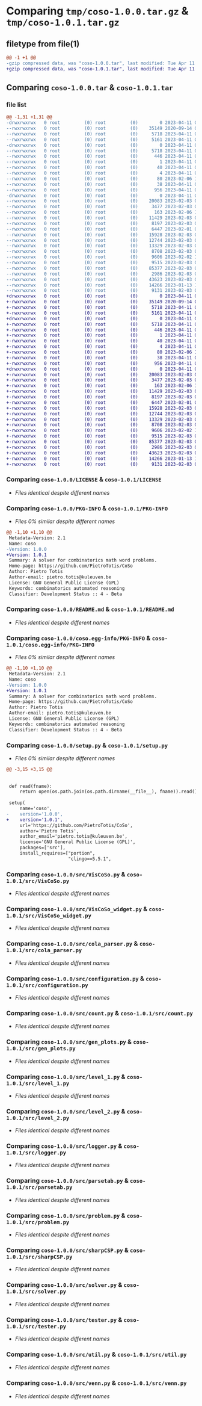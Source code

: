 # Comparing `tmp/coso-1.0.0.tar.gz` & `tmp/coso-1.0.1.tar.gz`

## filetype from file(1)

```diff
@@ -1 +1 @@
-gzip compressed data, was "coso-1.0.0.tar", last modified: Tue Apr 11 09:32:58 2023, max compression
+gzip compressed data, was "coso-1.0.1.tar", last modified: Tue Apr 11 09:35:16 2023, max compression
```

## Comparing `coso-1.0.0.tar` & `coso-1.0.1.tar`

### file list

```diff
@@ -1,31 +1,31 @@
-drwxrwxrwx   0 root         (0) root         (0)        0 2023-04-11 09:32:58.569233 coso-1.0.0/
--rwxrwxrwx   0 root         (0) root         (0)    35149 2020-09-14 09:37:08.000000 coso-1.0.0/LICENSE
--rwxrwxrwx   0 root         (0) root         (0)     5718 2023-04-11 09:32:58.568148 coso-1.0.0/PKG-INFO
--rwxrwxrwx   0 root         (0) root         (0)     5161 2023-04-11 08:26:28.000000 coso-1.0.0/README.md
-drwxrwxrwx   0 root         (0) root         (0)        0 2023-04-11 09:32:58.532222 coso-1.0.0/coso.egg-info/
--rwxrwxrwx   0 root         (0) root         (0)     5718 2023-04-11 09:32:58.000000 coso-1.0.0/coso.egg-info/PKG-INFO
--rwxrwxrwx   0 root         (0) root         (0)      446 2023-04-11 09:32:58.000000 coso-1.0.0/coso.egg-info/SOURCES.txt
--rwxrwxrwx   0 root         (0) root         (0)        1 2023-04-11 09:32:58.000000 coso-1.0.0/coso.egg-info/dependency_links.txt
--rwxrwxrwx   0 root         (0) root         (0)       40 2023-04-11 09:32:58.000000 coso-1.0.0/coso.egg-info/requires.txt
--rwxrwxrwx   0 root         (0) root         (0)        4 2023-04-11 09:32:58.000000 coso-1.0.0/coso.egg-info/top_level.txt
--rwxrwxrwx   0 root         (0) root         (0)       80 2023-02-06 14:52:53.000000 coso-1.0.0/pyproject.toml
--rwxrwxrwx   0 root         (0) root         (0)       38 2023-04-11 09:32:58.569801 coso-1.0.0/setup.cfg
--rwxrwxrwx   0 root         (0) root         (0)      956 2023-04-11 09:32:30.000000 coso-1.0.0/setup.py
-drwxrwxrwx   0 root         (0) root         (0)        0 2023-04-11 09:32:58.565878 coso-1.0.0/src/
--rwxrwxrwx   0 root         (0) root         (0)    20083 2023-02-03 09:38:17.000000 coso-1.0.0/src/VisCoSo.py
--rwxrwxrwx   0 root         (0) root         (0)     3477 2023-02-03 09:38:26.000000 coso-1.0.0/src/VisCoSo_widget.py
--rwxrwxrwx   0 root         (0) root         (0)      163 2023-02-06 14:36:36.000000 coso-1.0.0/src/__init__.py
--rwxrwxrwx   0 root         (0) root         (0)    11429 2023-02-03 09:39:45.000000 coso-1.0.0/src/cola_parser.py
--rwxrwxrwx   0 root         (0) root         (0)     8197 2023-02-03 09:36:00.000000 coso-1.0.0/src/configuration.py
--rwxrwxrwx   0 root         (0) root         (0)     6447 2023-02-01 02:28:35.000000 coso-1.0.0/src/count.py
--rwxrwxrwx   0 root         (0) root         (0)    15928 2023-02-03 09:36:18.000000 coso-1.0.0/src/gen_plots.py
--rwxrwxrwx   0 root         (0) root         (0)    12744 2023-02-03 09:36:28.000000 coso-1.0.0/src/level_1.py
--rwxrwxrwx   0 root         (0) root         (0)    13329 2023-02-03 09:36:37.000000 coso-1.0.0/src/level_2.py
--rwxrwxrwx   0 root         (0) root         (0)     8708 2023-02-03 09:36:51.000000 coso-1.0.0/src/logger.py
--rwxrwxrwx   0 root         (0) root         (0)     9606 2023-02-02 16:57:05.000000 coso-1.0.0/src/parsetab.py
--rwxrwxrwx   0 root         (0) root         (0)     9515 2023-02-03 09:37:05.000000 coso-1.0.0/src/problem.py
--rwxrwxrwx   0 root         (0) root         (0)    85377 2023-02-03 09:37:17.000000 coso-1.0.0/src/sharpCSP.py
--rwxrwxrwx   0 root         (0) root         (0)     2986 2023-02-03 09:37:23.000000 coso-1.0.0/src/solver.py
--rwxrwxrwx   0 root         (0) root         (0)    43623 2023-02-03 09:37:43.000000 coso-1.0.0/src/tester.py
--rwxrwxrwx   0 root         (0) root         (0)    14266 2023-01-13 13:24:30.000000 coso-1.0.0/src/util.py
--rwxrwxrwx   0 root         (0) root         (0)     9131 2023-02-03 09:38:05.000000 coso-1.0.0/src/venn.py
+drwxrwxrwx   0 root         (0) root         (0)        0 2023-04-11 09:35:16.878400 coso-1.0.1/
+-rwxrwxrwx   0 root         (0) root         (0)    35149 2020-09-14 09:37:08.000000 coso-1.0.1/LICENSE
+-rwxrwxrwx   0 root         (0) root         (0)     5718 2023-04-11 09:35:16.877026 coso-1.0.1/PKG-INFO
+-rwxrwxrwx   0 root         (0) root         (0)     5161 2023-04-11 08:26:28.000000 coso-1.0.1/README.md
+drwxrwxrwx   0 root         (0) root         (0)        0 2023-04-11 09:35:16.828971 coso-1.0.1/coso.egg-info/
+-rwxrwxrwx   0 root         (0) root         (0)     5718 2023-04-11 09:35:16.000000 coso-1.0.1/coso.egg-info/PKG-INFO
+-rwxrwxrwx   0 root         (0) root         (0)      446 2023-04-11 09:35:16.000000 coso-1.0.1/coso.egg-info/SOURCES.txt
+-rwxrwxrwx   0 root         (0) root         (0)        1 2023-04-11 09:35:16.000000 coso-1.0.1/coso.egg-info/dependency_links.txt
+-rwxrwxrwx   0 root         (0) root         (0)       40 2023-04-11 09:35:16.000000 coso-1.0.1/coso.egg-info/requires.txt
+-rwxrwxrwx   0 root         (0) root         (0)        4 2023-04-11 09:35:16.000000 coso-1.0.1/coso.egg-info/top_level.txt
+-rwxrwxrwx   0 root         (0) root         (0)       80 2023-02-06 14:52:53.000000 coso-1.0.1/pyproject.toml
+-rwxrwxrwx   0 root         (0) root         (0)       38 2023-04-11 09:35:16.878944 coso-1.0.1/setup.cfg
+-rwxrwxrwx   0 root         (0) root         (0)      956 2023-04-11 09:34:52.000000 coso-1.0.1/setup.py
+drwxrwxrwx   0 root         (0) root         (0)        0 2023-04-11 09:35:16.874585 coso-1.0.1/src/
+-rwxrwxrwx   0 root         (0) root         (0)    20083 2023-02-03 09:38:17.000000 coso-1.0.1/src/VisCoSo.py
+-rwxrwxrwx   0 root         (0) root         (0)     3477 2023-02-03 09:38:26.000000 coso-1.0.1/src/VisCoSo_widget.py
+-rwxrwxrwx   0 root         (0) root         (0)      163 2023-02-06 14:36:36.000000 coso-1.0.1/src/__init__.py
+-rwxrwxrwx   0 root         (0) root         (0)    11429 2023-02-03 09:39:45.000000 coso-1.0.1/src/cola_parser.py
+-rwxrwxrwx   0 root         (0) root         (0)     8197 2023-02-03 09:36:00.000000 coso-1.0.1/src/configuration.py
+-rwxrwxrwx   0 root         (0) root         (0)     6447 2023-02-01 02:28:35.000000 coso-1.0.1/src/count.py
+-rwxrwxrwx   0 root         (0) root         (0)    15928 2023-02-03 09:36:18.000000 coso-1.0.1/src/gen_plots.py
+-rwxrwxrwx   0 root         (0) root         (0)    12744 2023-02-03 09:36:28.000000 coso-1.0.1/src/level_1.py
+-rwxrwxrwx   0 root         (0) root         (0)    13329 2023-02-03 09:36:37.000000 coso-1.0.1/src/level_2.py
+-rwxrwxrwx   0 root         (0) root         (0)     8708 2023-02-03 09:36:51.000000 coso-1.0.1/src/logger.py
+-rwxrwxrwx   0 root         (0) root         (0)     9606 2023-02-02 16:57:05.000000 coso-1.0.1/src/parsetab.py
+-rwxrwxrwx   0 root         (0) root         (0)     9515 2023-02-03 09:37:05.000000 coso-1.0.1/src/problem.py
+-rwxrwxrwx   0 root         (0) root         (0)    85377 2023-02-03 09:37:17.000000 coso-1.0.1/src/sharpCSP.py
+-rwxrwxrwx   0 root         (0) root         (0)     2986 2023-02-03 09:37:23.000000 coso-1.0.1/src/solver.py
+-rwxrwxrwx   0 root         (0) root         (0)    43623 2023-02-03 09:37:43.000000 coso-1.0.1/src/tester.py
+-rwxrwxrwx   0 root         (0) root         (0)    14266 2023-01-13 13:24:30.000000 coso-1.0.1/src/util.py
+-rwxrwxrwx   0 root         (0) root         (0)     9131 2023-02-03 09:38:05.000000 coso-1.0.1/src/venn.py
```

### Comparing `coso-1.0.0/LICENSE` & `coso-1.0.1/LICENSE`

 * *Files identical despite different names*

### Comparing `coso-1.0.0/PKG-INFO` & `coso-1.0.1/PKG-INFO`

 * *Files 0% similar despite different names*

```diff
@@ -1,10 +1,10 @@
 Metadata-Version: 2.1
 Name: coso
-Version: 1.0.0
+Version: 1.0.1
 Summary: A solver for combinatorics math word problems.
 Home-page: https://github.com/PietroTotis/CoSo
 Author: Pietro Totis
 Author-email: pietro.totis@kuleuven.be
 License: GNU General Public License (GPL)
 Keywords: combinatorics automated reasoning
 Classifier: Development Status :: 4 - Beta
```

### Comparing `coso-1.0.0/README.md` & `coso-1.0.1/README.md`

 * *Files identical despite different names*

### Comparing `coso-1.0.0/coso.egg-info/PKG-INFO` & `coso-1.0.1/coso.egg-info/PKG-INFO`

 * *Files 0% similar despite different names*

```diff
@@ -1,10 +1,10 @@
 Metadata-Version: 2.1
 Name: coso
-Version: 1.0.0
+Version: 1.0.1
 Summary: A solver for combinatorics math word problems.
 Home-page: https://github.com/PietroTotis/CoSo
 Author: Pietro Totis
 Author-email: pietro.totis@kuleuven.be
 License: GNU General Public License (GPL)
 Keywords: combinatorics automated reasoning
 Classifier: Development Status :: 4 - Beta
```

### Comparing `coso-1.0.0/setup.py` & `coso-1.0.1/setup.py`

 * *Files 0% similar despite different names*

```diff
@@ -3,15 +3,15 @@
 
 
 def read(fname):
     return open(os.path.join(os.path.dirname(__file__), fname)).read()
 
 setup(
     name='coso',
-    version='1.0.0',    
+    version='1.0.1',    
     url='https://github.com/PietroTotis/CoSo',
     author='Pietro Totis',
     author_email='pietro.totis@kuleuven.be',
     license='GNU General Public License (GPL)',
     packages=['src'],
     install_requires=["portion",
                       "clingo==5.5.1",
```

### Comparing `coso-1.0.0/src/VisCoSo.py` & `coso-1.0.1/src/VisCoSo.py`

 * *Files identical despite different names*

### Comparing `coso-1.0.0/src/VisCoSo_widget.py` & `coso-1.0.1/src/VisCoSo_widget.py`

 * *Files identical despite different names*

### Comparing `coso-1.0.0/src/cola_parser.py` & `coso-1.0.1/src/cola_parser.py`

 * *Files identical despite different names*

### Comparing `coso-1.0.0/src/configuration.py` & `coso-1.0.1/src/configuration.py`

 * *Files identical despite different names*

### Comparing `coso-1.0.0/src/count.py` & `coso-1.0.1/src/count.py`

 * *Files identical despite different names*

### Comparing `coso-1.0.0/src/gen_plots.py` & `coso-1.0.1/src/gen_plots.py`

 * *Files identical despite different names*

### Comparing `coso-1.0.0/src/level_1.py` & `coso-1.0.1/src/level_1.py`

 * *Files identical despite different names*

### Comparing `coso-1.0.0/src/level_2.py` & `coso-1.0.1/src/level_2.py`

 * *Files identical despite different names*

### Comparing `coso-1.0.0/src/logger.py` & `coso-1.0.1/src/logger.py`

 * *Files identical despite different names*

### Comparing `coso-1.0.0/src/parsetab.py` & `coso-1.0.1/src/parsetab.py`

 * *Files identical despite different names*

### Comparing `coso-1.0.0/src/problem.py` & `coso-1.0.1/src/problem.py`

 * *Files identical despite different names*

### Comparing `coso-1.0.0/src/sharpCSP.py` & `coso-1.0.1/src/sharpCSP.py`

 * *Files identical despite different names*

### Comparing `coso-1.0.0/src/solver.py` & `coso-1.0.1/src/solver.py`

 * *Files identical despite different names*

### Comparing `coso-1.0.0/src/tester.py` & `coso-1.0.1/src/tester.py`

 * *Files identical despite different names*

### Comparing `coso-1.0.0/src/util.py` & `coso-1.0.1/src/util.py`

 * *Files identical despite different names*

### Comparing `coso-1.0.0/src/venn.py` & `coso-1.0.1/src/venn.py`

 * *Files identical despite different names*

